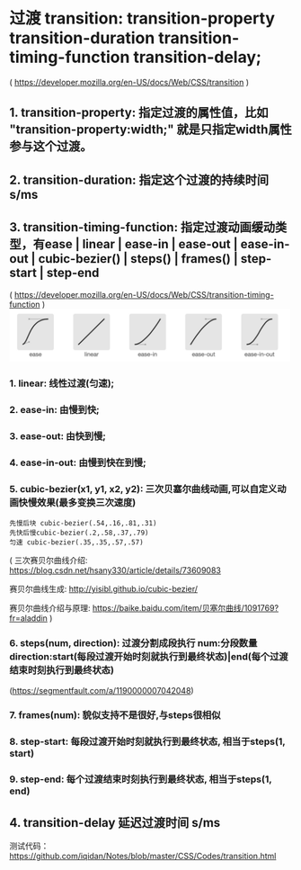 # 过渡 transition: transition-property transition-duration transition-timing-function transition-delay;

( https://developer.mozilla.org/en-US/docs/Web/CSS/transition )

## 1. transition-property: 指定过渡的属性值，比如 "transition-property:width;" 就是只指定width属性参与这个过渡。

## 2. transition-duration: 指定这个过渡的持续时间 s/ms

## 3. transition-timing-function: 指定过渡动画缓动类型，有ease | linear | ease-in | ease-out | ease-in-out | cubic-bezier() | steps() | frames() | step-start | step-end 

( https://developer.mozilla.org/en-US/docs/Web/CSS/transition-timing-function )
<img src="https://github.com/iqidan/Notes/blob/master/Images/transition-timing-function.jpg" style="width: 500px;">
### 1. linear: 线性过渡(匀速);

### 2. ease-in: 由慢到快;

### 3. ease-out: 由快到慢;

### 4. ease-in-out: 由慢到快在到慢;

### 5. cubic-bezier(x1, y1, x2, y2): 三次贝塞尔曲线动画,可以自定义动画快慢效果(最多变换三次速度) 
	先慢后块 cubic-bezier(.54,.16,.81,.31) 
	先快后慢cubic-bezier(.2,.58,.37,.79) 
	匀速 cubic-bezier(.35,.35,.57,.57) 
(
三次赛贝尔曲线介绍: https://blog.csdn.net/hsany330/article/details/73609083

赛贝尔曲线生成: http://yisibl.github.io/cubic-bezier/ 

赛贝尔曲线介绍与原理: https://baike.baidu.com/item/贝塞尔曲线/1091769?fr=aladdin
) 

### 6. steps(num, direction): 过渡分割成段执行 num:分段数量 direction:start(每段过渡开始时刻就执行到最终状态)|end(每个过渡结束时刻执行到最终状态)
(https://segmentfault.com/a/1190000007042048)

### 7. frames(num): 貌似支持不是很好,与steps很相似

### 8. step-start: 每段过渡开始时刻就执行到最终状态, 相当于steps(1, start)

### 9. step-end: 每个过渡结束时刻执行到最终状态, 相当于steps(1, end)

## 4. transition-delay 延迟过渡时间 s/ms

测试代码：https://github.com/iqidan/Notes/blob/master/CSS/Codes/transition.html
